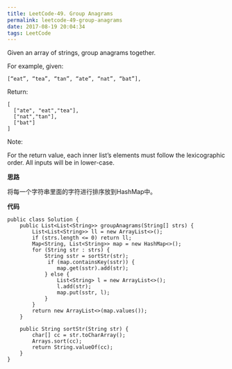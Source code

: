 ```yaml
---
title: LeetCode-49. Group Anagrams
permalink: leetcode-49-group-anagrams
date: 2017-08-19 20:04:34
tags: LeetCode
---
```


Given an array of strings, group anagrams together.
<!-- more -->

For example, given: 
```
[“eat”, “tea”, “tan”, “ate”, “nat”, “bat”], 
```
Return:
```
[
  ["ate", "eat","tea"],
  ["nat","tan"],
  ["bat"]
]
```
Note:

For the return value, each inner list’s elements must follow the lexicographic order.
All inputs will be in lower-case.

__思路__

将每一个字符串里面的字符进行排序放到HashMap中。

__代码__
```
public class Solution {
    public List<List<String>> groupAnagrams(String[] strs) {
        List<List<String>> ll = new ArrayList<>();
        if (strs.length <= 0) return ll;
        Map<String, List<String>> map = new HashMap<>();
        for (String str : strs) {
            String sstr = sortStr(str);
             if (map.containsKey(sstr)) {
                map.get(sstr).add(str);
            } else {
                List<String> l = new ArrayList<>();
                l.add(str);
                map.put(sstr, l);
            }
        }
        return new ArrayList<>(map.values());
    }

    public String sortStr(String str) {
        char[] cc = str.toCharArray();
        Arrays.sort(cc);
        return String.valueOf(cc);
    }
}
```
